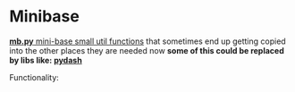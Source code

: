 # Minibase
<ins>__mb.py__ mini-base small util functions</ins> that sometimes end up getting copied into the other places they are needed now
 __some of this could be replaced by libs like: [pydash](https://github.com/dgilland/pydash)__

Functionality: